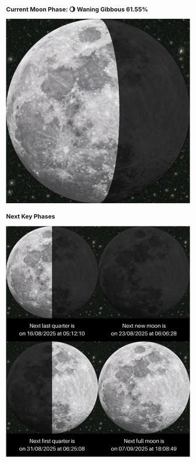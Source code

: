 ### Current Moon Phase: 🌖 Waning Gibbous 61.55%
![Moon Phase](moonphase.png)
### Next Key Phases
![Gallery](gallery.png)
